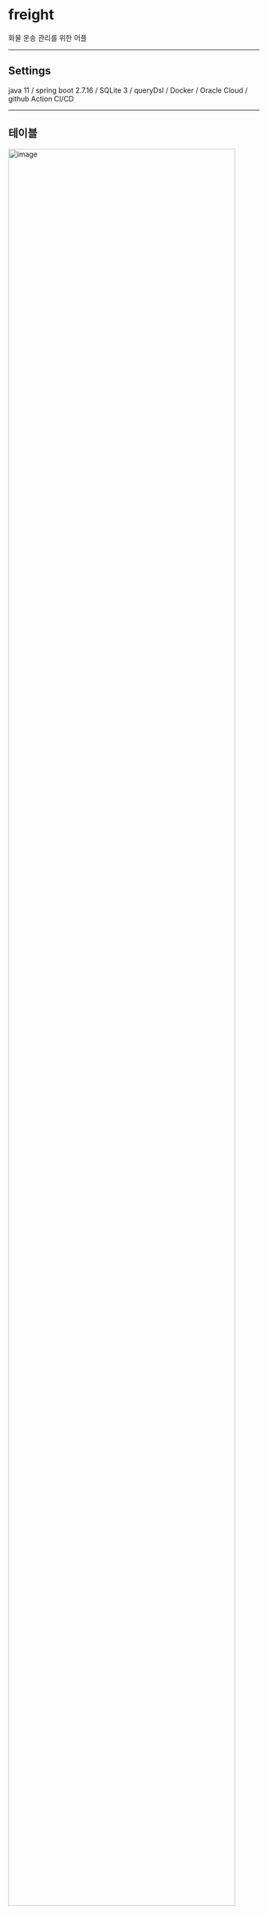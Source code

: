 # freight
화물 운송 관리를 위한 어플

---

## Settings
java 11 / spring boot 2.7.16 / SQLite 3 / queryDsl / Docker / Oracle Cloud / github Action CI/CD

---

## 테이블

<img width="95%" alt="image" src="https://github.com/jaemanc/freight/assets/104718153/0cb4a715-f90b-407b-8207-a68bc0423fbc">


---

## API 

### swagger UI : http://158.180.82.177:3000/swagger-ui/index.html#/

<img width="70%" alt="image" src="https://github.com/jaemanc/freight/assets/104718153/cca319fb-fb70-4c3e-9aa0-c682c6639700">



## 운행 일지 mockup


<img width="95%" alt="image" src="https://github.com/jaemanc/freight/assets/104718153/90cd32c2-c493-42c1-ac20-2bc1ea2396fb">


### 일지 목록 등 참고용 이미지들
<p align="center">

<img algin="center" width="25%" alt="image" src="https://github.com/jaemanc/freight/assets/104718153/4f1095c7-4f17-475f-87cc-cae4c3996fcf">
<img algin="center" width="25%" alt="image" src="https://github.com/jaemanc/freight/assets/104718153/3707c90c-8c7e-4dee-9809-af2fbb044751">
<img algin="center" width="25%" alt="image" src="https://github.com/jaemanc/freight/assets/104718153/07ea16b6-7ece-4f53-a7f1-0aff5d4b58e9">
<img algin="center" width="20%" alt="image" src="https://github.com/jaemanc/freight/assets/104718153/82634545-00ca-4db1-aaa4-07d679f6d511">


</p>
---

## __To do__

### PROCESS

1. 화면 목록 정리
2. 테이블 설계
3. 서버 환경 설정
   3. Error 감지 : email로 
4. Flutter 설정
5. API 명세 - Swagger 사용
6. 구글 플레이 스토어??
7. 확장 - 카테고리 또는 검색 / 검색 엔진(elasticsearch) / redis cache 사용여부 등.

### CODE LEVEL

1. excel download to mobile
2. log backup - rolling + 1 month
3. db backup - sqlite3 + backup??
4. ERROR - email alert
5. JWT secret_key -> github variables 또는 실행 환경 변수 등으로 처리.

* 로그인 관련 - 최대한 리소스 적게 사용
  * ~~회원~~
    * ~~ID / 이름 / 연락처 / 이메일(필수X)  <- JWT 값 사용.~~
    * ~~회원 가입 외에 기존 회원일 경우 id ( JWT ) 리턴 하도록 로직 수정 필요.~~
  * ~~비회원~~
    * ~~최초 접속 시, 유저 아이디 UUID 생성하여 ID 값으로 사용 <- 어플 삭제 혹은, JWT 잃어버릴 경우 복구 불가.~~
  * ~~인가~~
    * ~~인터셉터 - JWT + secret_key / user_id 값으로 검증~~


* ~~삭제 API~~
  * ~~하드 말고 소프트 딜리트로 처리 하도록 수정 필요 ( 정비 카테고리 )~~

### 기획

* 조회 페이지 버튼 아이콘으로 대체 가능한 경우 대체 할 것.
* 상세 페이지 / 수정 / 삭제 페이지 기획 설계 필요.
* 참고 UI : https://github.com/ArizArmeidi/FlutterWeather
* 기존 회원 기기 변경 또는 로그인 화면 설계.